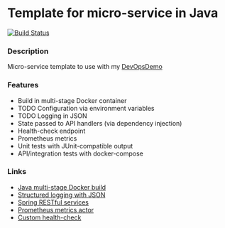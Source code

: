 # Template for micro-service in Java #
[![Build Status](https://dev.azure.com/butzist/DevOpsDemo/_apis/build/status/DevOpsDemoTF.DevOpsDemo-template-Java?branchName=master)](https://dev.azure.com/butzist/DevOpsDemo/_build/latest?definitionId=7&branchName=master)

### Description ###
Micro-service template to use with my [DevOpsDemo](https://github.com/DevOpsDemoTF/DevOpsDemo)

### Features ###
* Build in multi-stage Docker container
* TODO Configuration via environment variables
* TODO Logging in JSON
* State passed to API handlers (via dependency injection)
* Health-check endpoint
* Prometheus metrics
* Unit tests with JUnit-compatible output
* API/integration tests with docker-compose

### Links ###
* [Java multi-stage Docker build](http://paulbakker.io/java/docker-gradle-multistage/)
* [Structured logging with JSON](https://stackoverflow.com/questions/54934658/how-to-write-slf4j-over-logback-logs-as-json)
* [Spring RESTful services](https://spring.io/guides/gs/rest-service/)
* [Prometheus metrics actor](https://docs.spring.io/spring-boot/docs/current/reference/html/production-ready-metrics.html#production-ready-metrics-export-prometheus)
* [Custom health-check](https://pivotal.io/application-modernization-recipes/observability/custom-health-checks-when-using-spring-boot-actuator)
